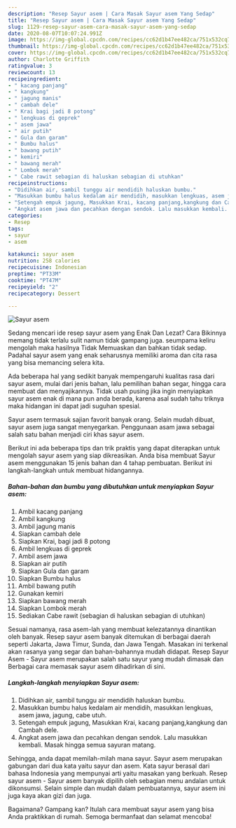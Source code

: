 ```yaml
---
description: "Resep Sayur asem | Cara Masak Sayur asem Yang Sedap"
title: "Resep Sayur asem | Cara Masak Sayur asem Yang Sedap"
slug: 1129-resep-sayur-asem-cara-masak-sayur-asem-yang-sedap
date: 2020-08-07T10:07:24.991Z
image: https://img-global.cpcdn.com/recipes/cc62d1b47ee482ca/751x532cq70/sayur-asem-foto-resep-utama.jpg
thumbnail: https://img-global.cpcdn.com/recipes/cc62d1b47ee482ca/751x532cq70/sayur-asem-foto-resep-utama.jpg
cover: https://img-global.cpcdn.com/recipes/cc62d1b47ee482ca/751x532cq70/sayur-asem-foto-resep-utama.jpg
author: Charlotte Griffith
ratingvalue: 3
reviewcount: 13
recipeingredient:
- " kacang panjang"
- " kangkung"
- " jagung manis"
- " cambah dele"
- " Krai bagi jadi 8 potong"
- " lengkuas di geprek"
- " asem jawa"
- " air putih"
- " Gula dan garam"
- " Bumbu halus"
- " bawang putih"
- " kemiri"
- " bawang merah"
- " Lombok merah"
- " Cabe rawit sebagian di haluskan sebagian di utuhkan"
recipeinstructions:
- "Didihkan air, sambil tunggu air mendidih haluskan bumbu."
- "Masukkan bumbu halus kedalam air mendidih, masukkan lengkuas, asem jawa, jagung, cabe utuh."
- "Setengah empuk jagung, Masukkan Krai, kacang panjang,kangkung dan Cambah dele."
- "Angkat asem jawa dan pecahkan dengan sendok. Lalu masukkan kembali. Masak hingga semua sayuran matang."
categories:
- Resep
tags:
- sayur
- asem

katakunci: sayur asem 
nutrition: 258 calories
recipecuisine: Indonesian
preptime: "PT33M"
cooktime: "PT47M"
recipeyield: "2"
recipecategory: Dessert

---
```



![Sayur asem](https://img-global.cpcdn.com/recipes/cc62d1b47ee482ca/751x532cq70/sayur-asem-foto-resep-utama.jpg)

Sedang mencari ide resep sayur asem yang Enak Dan Lezat? Cara Bikinnya memang tidak terlalu sulit namun tidak gampang juga. seumpama keliru mengolah maka hasilnya Tidak Memuaskan dan bahkan tidak sedap. Padahal sayur asem yang enak seharusnya memiliki aroma dan cita rasa yang bisa memancing selera kita.

Ada beberapa hal yang sedikit banyak mempengaruhi kualitas rasa dari sayur asem, mulai dari jenis bahan, lalu pemilihan bahan segar, hingga cara membuat dan menyajikannya. Tidak usah pusing jika ingin menyiapkan sayur asem enak di mana pun anda berada, karena asal sudah tahu triknya maka hidangan ini dapat jadi suguhan spesial.

Sayur asem termasuk sajian favorit banyak orang. Selain mudah dibuat, sayur asem juga sangat menyegarkan. Penggunaan asam jawa sebagai salah satu bahan menjadi ciri khas sayur asem.


Berikut ini ada beberapa tips dan trik praktis yang dapat diterapkan untuk mengolah sayur asem yang siap dikreasikan. Anda bisa membuat Sayur asem menggunakan 15 jenis bahan dan 4 tahap pembuatan. Berikut ini langkah-langkah untuk membuat hidangannya.

<!--inarticleads1-->

##### Bahan-bahan dan bumbu yang dibutuhkan untuk menyiapkan Sayur asem:

1. Ambil  kacang panjang
1. Ambil  kangkung
1. Ambil  jagung manis
1. Siapkan  cambah dele
1. Siapkan  Krai, bagi jadi 8 potong
1. Ambil  lengkuas di geprek
1. Ambil  asem jawa
1. Siapkan  air putih
1. Siapkan  Gula dan garam
1. Siapkan  Bumbu halus
1. Ambil  bawang putih
1. Gunakan  kemiri
1. Siapkan  bawang merah
1. Siapkan  Lombok merah
1. Sediakan  Cabe rawit (sebagian di haluskan sebagian di utuhkan)


Sesuai namanya, rasa asem-lah yang membuat kelezatannya dinantikan oleh banyak. Resep sayur asem banyak ditemukan di berbagai daerah seperti Jakarta, Jawa Timur, Sunda, dan Jawa Tengah. Masakan ini terkenal akan rasanya yang segar dan bahan-bahannya mudah didapat. Resep Sayur Asem - Sayur asem merupakan salah satu sayur yang mudah dimasak dan Berbagai cara memasak sayur asem dihadirkan di sini. 

<!--inarticleads2-->

##### Langkah-langkah menyiapkan Sayur asem:

1. Didihkan air, sambil tunggu air mendidih haluskan bumbu.
1. Masukkan bumbu halus kedalam air mendidih, masukkan lengkuas, asem jawa, jagung, cabe utuh.
1. Setengah empuk jagung, Masukkan Krai, kacang panjang,kangkung dan Cambah dele.
1. Angkat asem jawa dan pecahkan dengan sendok. Lalu masukkan kembali. Masak hingga semua sayuran matang.


Sehingga, anda dapat memilah-milah mana sayur. Sayur asem merupakan gabungan dari dua kata yaitu sayur dan asem. Kata sayur berasal dari bahasa Indonesia yang mempunyai arti yaitu masakan yang berkuah. Resep sayur asem - Sayur asem banyak dipilih oleh sebagian menu andalan untuk dikonsumsi. Selain simple dan mudah dalam pembuatannya, sayur asem ini juga kaya akan gizi dan juga. 

Bagaimana? Gampang kan? Itulah cara membuat sayur asem yang bisa Anda praktikkan di rumah. Semoga bermanfaat dan selamat mencoba!

